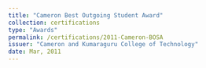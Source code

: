 ```yaml
---
title: "Cameron Best Outgoing Student Award"
collection: certifications
type: "Awards"
permalink: /certifications/2011-Cameron-BOSA
issuer: "Cameron and Kumaraguru College of Technology"
date: Mar, 2011
---
```

